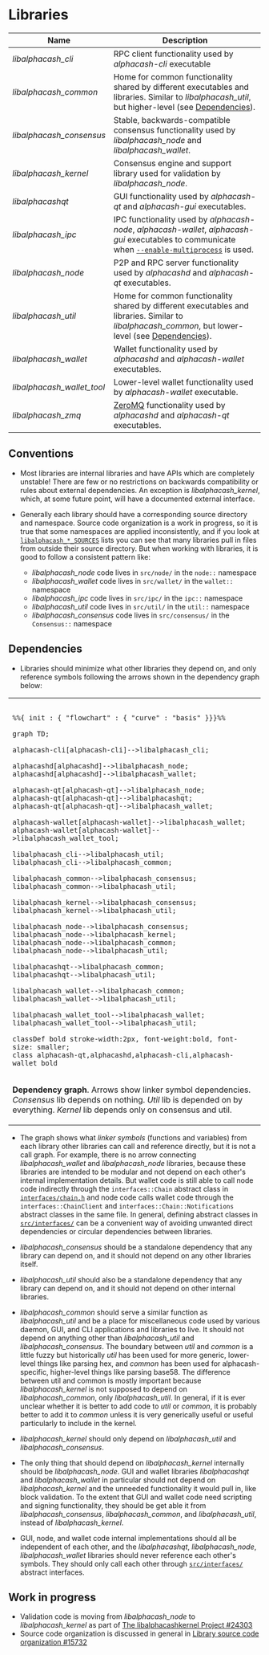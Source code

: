 # Libraries

| Name                     | Description |
|--------------------------|-------------|
| *libalphacash_cli*         | RPC client functionality used by *alphacash-cli* executable |
| *libalphacash_common*      | Home for common functionality shared by different executables and libraries. Similar to *libalphacash_util*, but higher-level (see [Dependencies](#dependencies)). |
| *libalphacash_consensus*   | Stable, backwards-compatible consensus functionality used by *libalphacash_node* and *libalphacash_wallet*. |
| *libalphacash_kernel*      | Consensus engine and support library used for validation by *libalphacash_node*. |
| *libalphacashqt*           | GUI functionality used by *alphacash-qt* and *alphacash-gui* executables. |
| *libalphacash_ipc*         | IPC functionality used by *alphacash-node*, *alphacash-wallet*, *alphacash-gui* executables to communicate when [`--enable-multiprocess`](multiprocess.md) is used. |
| *libalphacash_node*        | P2P and RPC server functionality used by *alphacashd* and *alphacash-qt* executables. |
| *libalphacash_util*        | Home for common functionality shared by different executables and libraries. Similar to *libalphacash_common*, but lower-level (see [Dependencies](#dependencies)). |
| *libalphacash_wallet*      | Wallet functionality used by *alphacashd* and *alphacash-wallet* executables. |
| *libalphacash_wallet_tool* | Lower-level wallet functionality used by *alphacash-wallet* executable. |
| *libalphacash_zmq*         | [ZeroMQ](../zmq.md) functionality used by *alphacashd* and *alphacash-qt* executables. |

## Conventions

- Most libraries are internal libraries and have APIs which are completely unstable! There are few or no restrictions on backwards compatibility or rules about external dependencies. An exception is *libalphacash_kernel*, which, at some future point, will have a documented external interface.

- Generally each library should have a corresponding source directory and namespace. Source code organization is a work in progress, so it is true that some namespaces are applied inconsistently, and if you look at [`libalphacash_*_SOURCES`](../../src/Makefile.am) lists you can see that many libraries pull in files from outside their source directory. But when working with libraries, it is good to follow a consistent pattern like:

  - *libalphacash_node* code lives in `src/node/` in the `node::` namespace
  - *libalphacash_wallet* code lives in `src/wallet/` in the `wallet::` namespace
  - *libalphacash_ipc* code lives in `src/ipc/` in the `ipc::` namespace
  - *libalphacash_util* code lives in `src/util/` in the `util::` namespace
  - *libalphacash_consensus* code lives in `src/consensus/` in the `Consensus::` namespace

## Dependencies

- Libraries should minimize what other libraries they depend on, and only reference symbols following the arrows shown in the dependency graph below:

<table><tr><td>

```mermaid

%%{ init : { "flowchart" : { "curve" : "basis" }}}%%

graph TD;

alphacash-cli[alphacash-cli]-->libalphacash_cli;

alphacashd[alphacashd]-->libalphacash_node;
alphacashd[alphacashd]-->libalphacash_wallet;

alphacash-qt[alphacash-qt]-->libalphacash_node;
alphacash-qt[alphacash-qt]-->libalphacashqt;
alphacash-qt[alphacash-qt]-->libalphacash_wallet;

alphacash-wallet[alphacash-wallet]-->libalphacash_wallet;
alphacash-wallet[alphacash-wallet]-->libalphacash_wallet_tool;

libalphacash_cli-->libalphacash_util;
libalphacash_cli-->libalphacash_common;

libalphacash_common-->libalphacash_consensus;
libalphacash_common-->libalphacash_util;

libalphacash_kernel-->libalphacash_consensus;
libalphacash_kernel-->libalphacash_util;

libalphacash_node-->libalphacash_consensus;
libalphacash_node-->libalphacash_kernel;
libalphacash_node-->libalphacash_common;
libalphacash_node-->libalphacash_util;

libalphacashqt-->libalphacash_common;
libalphacashqt-->libalphacash_util;

libalphacash_wallet-->libalphacash_common;
libalphacash_wallet-->libalphacash_util;

libalphacash_wallet_tool-->libalphacash_wallet;
libalphacash_wallet_tool-->libalphacash_util;

classDef bold stroke-width:2px, font-weight:bold, font-size: smaller;
class alphacash-qt,alphacashd,alphacash-cli,alphacash-wallet bold
```
</td></tr><tr><td>

**Dependency graph**. Arrows show linker symbol dependencies. *Consensus* lib depends on nothing. *Util* lib is depended on by everything. *Kernel* lib depends only on consensus and util.

</td></tr></table>

- The graph shows what _linker symbols_ (functions and variables) from each library other libraries can call and reference directly, but it is not a call graph. For example, there is no arrow connecting *libalphacash_wallet* and *libalphacash_node* libraries, because these libraries are intended to be modular and not depend on each other's internal implementation details. But wallet code is still able to call node code indirectly through the `interfaces::Chain` abstract class in [`interfaces/chain.h`](../../src/interfaces/chain.h) and node code calls wallet code through the `interfaces::ChainClient` and `interfaces::Chain::Notifications` abstract classes in the same file. In general, defining abstract classes in [`src/interfaces/`](../../src/interfaces/) can be a convenient way of avoiding unwanted direct dependencies or circular dependencies between libraries.

- *libalphacash_consensus* should be a standalone dependency that any library can depend on, and it should not depend on any other libraries itself.

- *libalphacash_util* should also be a standalone dependency that any library can depend on, and it should not depend on other internal libraries.

- *libalphacash_common* should serve a similar function as *libalphacash_util* and be a place for miscellaneous code used by various daemon, GUI, and CLI applications and libraries to live. It should not depend on anything other than *libalphacash_util* and *libalphacash_consensus*. The boundary between _util_ and _common_ is a little fuzzy but historically _util_ has been used for more generic, lower-level things like parsing hex, and _common_ has been used for alphacash-specific, higher-level things like parsing base58. The difference between util and common is mostly important because *libalphacash_kernel* is not supposed to depend on *libalphacash_common*, only *libalphacash_util*. In general, if it is ever unclear whether it is better to add code to *util* or *common*, it is probably better to add it to *common* unless it is very generically useful or useful particularly to include in the kernel.


- *libalphacash_kernel* should only depend on *libalphacash_util* and *libalphacash_consensus*.

- The only thing that should depend on *libalphacash_kernel* internally should be *libalphacash_node*. GUI and wallet libraries *libalphacashqt* and *libalphacash_wallet* in particular should not depend on *libalphacash_kernel* and the unneeded functionality it would pull in, like block validation. To the extent that GUI and wallet code need scripting and signing functionality, they should be get able it from *libalphacash_consensus*, *libalphacash_common*, and *libalphacash_util*, instead of *libalphacash_kernel*.

- GUI, node, and wallet code internal implementations should all be independent of each other, and the *libalphacashqt*, *libalphacash_node*, *libalphacash_wallet* libraries should never reference each other's symbols. They should only call each other through [`src/interfaces/`](../../src/interfaces/) abstract interfaces.

## Work in progress

- Validation code is moving from *libalphacash_node* to *libalphacash_kernel* as part of [The libalphacashkernel Project #24303](https://github.com/alphacash/alphacash/issues/24303)
- Source code organization is discussed in general in [Library source code organization #15732](https://github.com/alphacash/alphacash/issues/15732)
